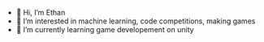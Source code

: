- 👋 Hi, I’m Ethan
- 👀 I’m interested in machine learning, code competitions, making games
- 🌱 I’m currently learning game developement on unity
